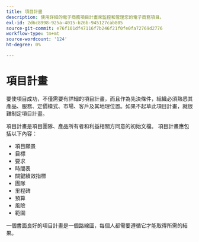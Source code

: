 ```yaml
---
title: 項目計畫
description: 使用詳細的電子商務項目計畫來監控和管理您的電子商務項目。
exl-id: 2d6c8998-925a-4015-b26b-945127cab805
source-git-commit: e76f101df47116f7b246f21f0fe0fa72769d2776
workflow-type: tm+mt
source-wordcount: '124'
ht-degree: 0%

---
```


# 項目計畫

要使項目成功，不僅需要有詳細的項目計畫，而且作為先決條件，組織必須熟悉其產品、服務、定價模式、市場、客戶及其地理位置。如果不起草此項目計畫，就很難制定項目計畫。

項目計畫是項目團隊、產品所有者和利益相關方同意的初始文檔。 項目計畫應包括以下內容：

- 項目願景
- 目標
- 要求
- 時間表
- 關鍵績效指標
- 團隊
- 里程碑
- 預算
- 風險
- 範圍

一個書面良好的項目計畫是一個路線圖，每個人都需要遵循它才能取得所需的結果。
